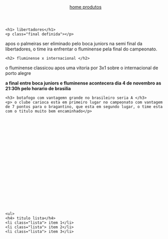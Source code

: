 <!DOCTYPE html>
<html lang="pt-br">
<head>
    <meta charset="UTF-8">
    <meta http-equiv="X-UA-Compatible" content="IE=edge">
    <meta name="viewport" content="width=device-width, initial-scale=1.0">
    <title>futebol pelo mundo</title>
</head>

<body> 
    <header>
        <nav>
<a href="index.html"> home </a>
<a href="produtos.html"> produtos </a>
        <a https://youtu.be/K5NHgZqNKtc aquecimento selecao brasileira </a>
        </nav>
    </header>
    
    <h1> libertadores</h1>
    <p class="final definida"></p>
<p class="brilho"> apos o palmeiras ser eliminado pelo boca juniors na semi final da libertadores, o time ira enfrentar o fluminense pela final do campeonato.</p>
    
    <h2> fluminense x internacional </h2>
<p> o fluminense classicou apos uma vitoria por 3x1 sobre o internacional de porto alegre </p>
<p> <strong> a final entre boca juniors e fluminense acontecera dia 4 de novembro as 21:30h pelo horario de brasilia</strong> </p>
    
    <h3> botafogo com vantagemn grande no brasileiro seria A </h3>
    <p> o clube carioca esta em primeiro lugar no campeonato com vantagem de 7 pontos para o bragantino, que esta em segundo lugar, o time esta com o titulo muito bem encaminhado</p>




















    

    <ul>
    <h4> titulo lista</h4>
    <li class="lista"> item 1</li>
    <li class="lista"> item 2</li>
    <li class="lista"> item 3</li>
</ul>

</body>
</html>
